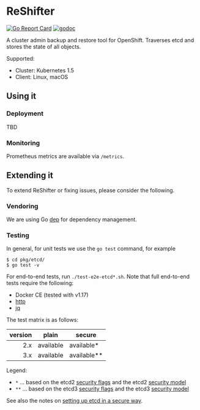 # ReShifter

[![Go Report Card](https://goreportcard.com/badge/github.com/mhausenblas/reshifter)](https://goreportcard.com/report/github.com/mhausenblas/reshifter)
[![godoc](https://godoc.org/github.com/mhausenblas/reshifter?status.svg)](https://godoc.org/github.com/mhausenblas/reshifter)

A cluster admin backup and restore tool for OpenShift. Traverses etcd and stores the state of all objects.

Supported:

- Cluster: Kubernetes 1.5
- Client: Linux, macOS

## Using it

### Deployment

TBD

### Monitoring

Prometheus metrics are available via `/metrics`.

## Extending it

To extend ReShifter or fixing issues, please consider the following.

### Vendoring

We are using Go [dep](https://github.com/golang/dep) for dependency management.

### Testing

In general, for unit tests we use the `go test` command, for example

```
$ cd pkg/etcd/
$ go test -v
```

For end-to-end tests, run `./test-e2e-etcd*.sh`. Note that full end-to-end tests require the following:

- Docker CE (tested with v1.17)
- [http](https://httpie.org)
- [jq](https://stedolan.github.io/jq/)

The test matrix is as follows:

|version   | plain     | secure       |
| --------:| --------- | ------------ |
| 2.x      | available | available*   |
| 3.x      | available | available**  |

Legend:

- `*` … based on the etcd2 [security flags](https://coreos.com/etcd/docs/latest/v2/configuration.html#security-flags) and the etcd2 [security model](https://coreos.com/etcd/docs/latest/v2/security.html)
- `**` … based on the etcd3 [security flags](https://coreos.com/etcd/docs/latest/op-guide/configuration.html#security-flags) and the etcd3 [security model](https://coreos.com/etcd/docs/latest/op-guide/security.html)

See also the notes on [setting up etcd in a secure way](certs/README.md).
